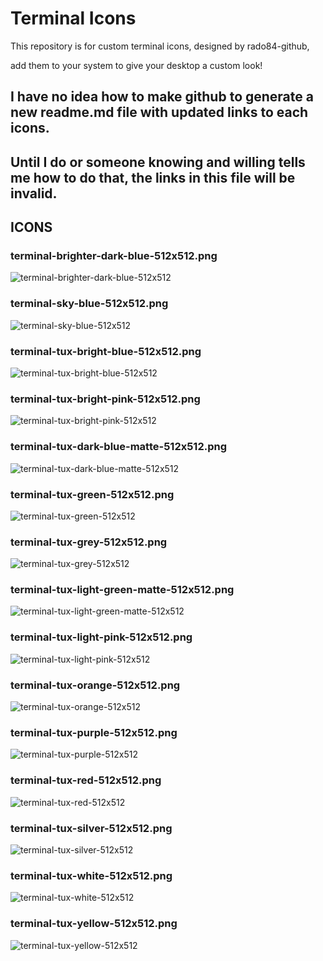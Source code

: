 # Terminal Icons 

This repository is for custom terminal icons, designed by rado84-github, 

add them to your system to give your desktop a custom look!

## I have no idea how to make github to generate a new readme.md file with updated links to each icons.
## Until I do or someone knowing and willing tells me how to do that, the links in this file will be invalid.

## ICONS

### terminal-brighter-dark-blue-512x512.png 
![terminal-brighter-dark-blue-512x512](https://github.com/my-terminal-icons/terminal-icons/assets/161962528/41e70b5e-a867-45e5-bf4a-35b577120cdb)

### terminal-sky-blue-512x512.png
![terminal-sky-blue-512x512](https://github.com/my-terminal-icons/terminal-icons/assets/161962528/7f0bef30-679f-45a4-9bbd-cc91244b8acb)

### terminal-tux-bright-blue-512x512.png
![terminal-tux-bright-blue-512x512](https://github.com/my-terminal-icons/terminal-icons/assets/161962528/283957ab-858e-4e21-8b8b-af5cb8363940)

### terminal-tux-bright-pink-512x512.png
![terminal-tux-bright-pink-512x512](https://github.com/my-terminal-icons/terminal-icons/assets/161962528/03dbd512-4e9d-4bdf-a63f-9d9cfabf4158)

### terminal-tux-dark-blue-matte-512x512.png
![terminal-tux-dark-blue-matte-512x512](https://github.com/my-terminal-icons/terminal-icons/assets/161962528/e0a074fb-b0a0-415f-a023-120544addcde)

### terminal-tux-green-512x512.png
![terminal-tux-green-512x512](https://github.com/my-terminal-icons/terminal-icons/assets/161962528/507e8dac-edda-46f5-922e-fde928847c44)

### terminal-tux-grey-512x512.png
![terminal-tux-grey-512x512](https://github.com/my-terminal-icons/terminal-icons/assets/161962528/ff1d697d-52c7-4fb4-b0bf-50e840175ee7)

### terminal-tux-light-green-matte-512x512.png
![terminal-tux-light-green-matte-512x512](https://github.com/my-terminal-icons/terminal-icons/assets/161962528/03215379-1431-4f4f-bdea-f542bd2026ff)

### terminal-tux-light-pink-512x512.png
![terminal-tux-light-pink-512x512](https://github.com/my-terminal-icons/terminal-icons/assets/161962528/64f8fb86-de2d-4f46-bc9f-68eeeffdd1d2)

### terminal-tux-orange-512x512.png
![terminal-tux-orange-512x512](https://github.com/my-terminal-icons/terminal-icons/assets/161962528/13c983ad-c7c7-4745-9ee4-76660eed61ad)

### terminal-tux-purple-512x512.png
![terminal-tux-purple-512x512](https://github.com/my-terminal-icons/terminal-icons/assets/161962528/aa641c55-8132-4275-8fed-399ad847c727)

### terminal-tux-red-512x512.png 
![terminal-tux-red-512x512](https://github.com/my-terminal-icons/terminal-icons/assets/161962528/928b254d-8c26-4ceb-93e6-3dd9ad4de959)

### terminal-tux-silver-512x512.png
![terminal-tux-silver-512x512](https://github.com/my-terminal-icons/terminal-icons/assets/161962528/3b1dcbb6-953f-464a-889b-2e6e39f6bb06)

### terminal-tux-white-512x512.png 
![terminal-tux-white-512x512](https://github.com/my-terminal-icons/terminal-icons/assets/161962528/e06f4e68-e6a3-4b98-9d3f-e7e16259dd80)

### terminal-tux-yellow-512x512.png
![terminal-tux-yellow-512x512](https://github.com/my-terminal-icons/terminal-icons/assets/161962528/542a19e1-b007-4786-9bb4-f2bff9e8acbe)
